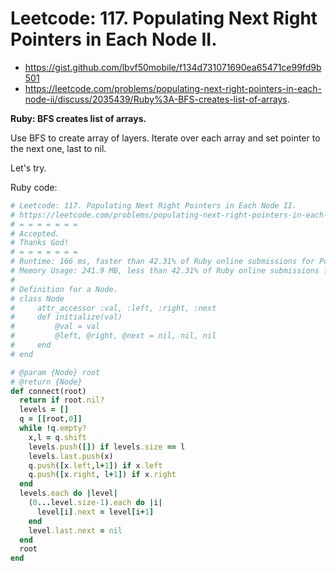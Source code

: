 # Leetcode: 117. Populating Next Right Pointers in Each Node II.

- https://gist.github.com/lbvf50mobile/f134d731071690ea65471ce99fd9b501
- https://leetcode.com/problems/populating-next-right-pointers-in-each-node-ii/discuss/2035439/Ruby%3A-BFS-creates-list-of-arrays.

**Ruby: BFS creates list of arrays.**

Use BFS to create array of layers.
Iterate over each array and set pointer to the next one, last to nil.

Let's try.

Ruby code:
```Ruby
# Leetcode: 117. Populating Next Right Pointers in Each Node II.
# https://leetcode.com/problems/populating-next-right-pointers-in-each-node-ii/
# = = = = = = =
# Accepted.
# Thanks God!
# = = = = = = =
# Runtime: 166 ms, faster than 42.31% of Ruby online submissions for Populating Next Right Pointers in Each Node II.
# Memory Usage: 241.9 MB, less than 42.31% of Ruby online submissions for Populating Next Right Pointers in Each Node II.
#
# Definition for a Node.
# class Node
#     attr_accessor :val, :left, :right, :next
#     def initialize(val)
#         @val = val
#         @left, @right, @next = nil, nil, nil
#     end
# end

# @param {Node} root
# @return {Node}
def connect(root)
  return if root.nil?
  levels = []
  q = [[root,0]]
  while !q.empty?
    x,l = q.shift
    levels.push([]) if levels.size == l
    levels.last.push(x)
    q.push([x.left,l+1]) if x.left
    q.push([x.right, l+1]) if x.right
  end
  levels.each do |level|
    (0...level.size-1).each do |i|
      level[i].next = level[i+1]
    end
    level.last.next = nil
  end
  root
end

```
